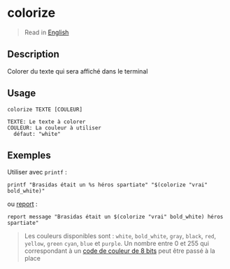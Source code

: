 # colorize

> Read in [English](/docs/en/helpers/colorize.md)

## Description

Colorer du texte qui sera affiché dans le terminal

## Usage

```text
colorize TEXTE [COULEUR]

TEXTE: Le texte à colorer
COULEUR: La couleur à utiliser
  défaut: "white"
```

## Exemples

Utiliser avec `printf` :

```shell
printf "Brasidas était un %s héros spartiate" "$(colorize "vrai" bold_white)"
```

ou [report](/docs/fr/report.md) :

```shell
report message "Brasidas était un $(colorize "vrai" bold_white) héros spartiate"
```

> Les couleurs disponibles sont : `white`, `bold_white`, `gray`, `black`, `red`, `yellow`,
> `green` `cyan`, `blue` et `purple`. Un nombre entre 0 et 255 qui correspondant à un
> [code de couleur de 8 bits](https://jonasjacek.github.io/colors/) peut être passé à la place
